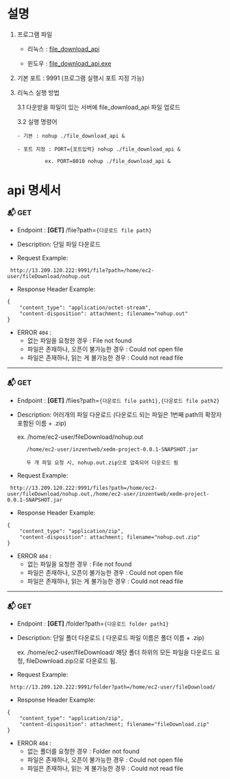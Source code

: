 # 설명

1. 프로그램 파일

   - 리눅스 : [file_download_api](
https://github.com/the-flumen/simple_FileDownload/raw/main/file_download_api/target/x86_64-unknown-linux-gnu/release/file_download_api)

   - 윈도우 : [file_download_api.exe](
   https://github.com/the-flumen/simple_FileDownload/raw/main/file_download_api/target/release/file_download_api.exe)

2. 기본 포트 : 9991 (프로그램 실행시 포트 지정 가능)
   
3. 리눅스 실행 방법

   3.1 다운받을 파일이 있는 서버에 file_download_api 파일 업로드

   3.2 실행 명령어

       - 기본 : nohup ./file_download_api &

	   - 포트 지정 : PORT={포트입력} nohup ./file_download_api &

                ex. PORT=8010 nohup ./file_download_api &


# api 명세서


### 📬 **GET**

- Endpoint : **[GET]**  /fiie?path=`{다운로드 file path}`

- Description: 단일 파일 다운로드

- Request  Example:

```
 http://13.209.120.222:9991/file?path=/home/ec2-user/fileDownload/nohup.out
```


- Response Header Example:

```
{
    "content_type": "application/octet-stream",
    "content-disposition": attachment; filename="nohup.out"
}
```
- ERROR `404` : 
    - 없는 파일을 요청한 경우 : File not found
    - 파일은 존재하나, 오픈이 불가능한 경우 : Could not open file
    - 파일은 존재하나, 읽는 게 불가능한 경우 : Could not read file
***

### 📬 **GET**

- Endpoint : **[GET]**  /fiies?path=`{다운로드 file path1},{다운로드 file path2}`

- Description: 어러개의 파일 다운로드 (다운로드 되는 파일은 1번째 path의 확장자 포함된 이름 + .zip)

     ex. /home/ec2-user/fileDownload/nohup.out

         /home/ec2-user/inzentweb/xedm-project-0.0.1-SNAPSHOT.jar

         두 개 파일 요청 시, nohup.out.zip으로 압축되어 다운로드 됨

- Request  Example:

```
 http://13.209.120.222:9991/files?path=/home/ec2-user/fileDownload/nohup.out,/home/ec2-user/inzentweb/xedm-project-0.0.1-SNAPSHOT.jar
```


- Response Header Example:

```
{
    "content_type": "application/zip",
    "content-disposition": attachment; filename="nohup.out.zip"
}
```
- ERROR `404` : 
    - 없는 파일을 요청한 경우 : File not found
    - 파일은 존재하나, 오픈이 불가능한 경우 : Could not open file
    - 파일은 존재하나, 읽는 게 불가능한 경우 : Could not read file
***


### 📬 **GET**

- Endpoint : **[GET]**  /folder?path=`{다운로드 folder path1}`

- Description: 단일 폴더 다운로드 ( 다운로드 파일 이름은 폴더 이름 + .zip)

     ex. /home/ec2-user/fileDownload/ 해당 폴더 하위의 모든 파일을 다운로드 요청, fileDownload.zip으로 다운로드 됨.

- Request  Example:

```
 http://13.209.120.222:9991/folder?path=/home/ec2-user/fileDownload/
```


- Response Header Example:

```
{
    "content_type": "application/zip",
    "content-disposition": attachment; filename="fileDownload.zip"
}
```
- ERROR `404` : 
    - 없는 폴더를 요청한 경우 : Folder not found
    - 파일은 존재하나, 오픈이 불가능한 경우 : Could not open file
    - 파일은 존재하나, 읽는 게 불가능한 경우 : Could not read file